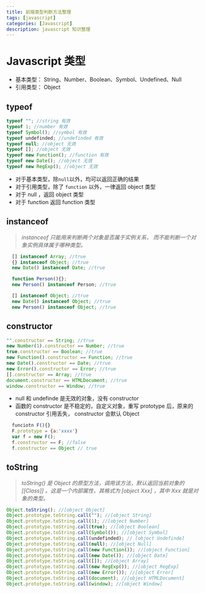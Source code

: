 ```yaml
---
title: 前端类型判断方法整理
tags: [javascript]
categories: [Javascript]
description: javascript 知识整理
---
```


# Javascript 类型

- 基本类型： String、Number、Boolean、Symbol、Undefined、Null
- 引用类型： Object

## typeof

```javascript
typeof ""; //string 有效
typeof 1; //number 有效
typeof Symbol(); //symbol 有效
typeof undefinded; //undefinded 有效
typeof null; //object 无效
typeof []; //object 无效
typeof new Function(); //function 有效
typeof new Date(); //object 无效
typeof new RegExp(); //object 无效
```

- 对于基本类型，除`null`以外，均可以返回正确的结果
- 对于引用类型，除了 `function` 以外，一律返回 object 类型
- 对于 null ，返回 object 类型
- 对于 function 返回 function 类型

## instanceof

> _instanceof 只能用来判断两个对象是否属于实例关系， 而不能判断一个对象实例具体属于哪种类型。_

```javascript
  [] instanceof Array; //true
  {} instanceof Object; //true
  new Date() instanceof Date; //true

  function Person(){};
  new Person() instanceof Person; //true

  [] instanceof Object; //true
  new Date() instanceof Object; //true
  new Person() instanceof Object; //true
```

## constructor

```javascript
"".constructor == String; //true
new Number(1).constructor == Number; //true
true.constructor == Boolean; //true
new Function().constructor == Function; //true
new Date().constructor == Date; //true
new Error().constructor == Error; //true
[].constructor == Array; //true
document.constructor == HTMLDocument; //true
window.constructor == Window; //true
```

- null 和 undefinde 是无效的对象，没有 constructor
- 函数的 constructor 是不稳定的，自定义对象，重写 prototype 后，原来的 constructor 引用丢失， constructor 会默认 Object

```javascript
  funciotn F(){}
  F.prototype = {a:'xxxx'}
  var f = new F();
  f.constructor == F; //false
  f.constructor == Object // true
```

## toString

> _toString() 是 Object 的原型方法，调用该方法，默认返回当前对象的 [[Class]] 。这是一个内部属性，其格式为 [object Xxx] ，其中 Xxx 就是对象的类型。_

```javascript
Object.toString(); //[object Object]
Object.prototype.toString.call(""); //[object String]
Object.prototype.toString.call(1); //[object Number]
Object.prototype.toString.call(true); //[object Boolean]
Object.prototype.toString.call(Symbol()); //[object Symbol]
Object.prototype.toString.call(undefinded); // [object Undefinde]
Object.prototype.toString.call(null); //[object Null]
Object.prototype.toString.call(new Function()); //[object Function]
Object.prototype.toString.call(new Date()); //[object Date]
Object.prototype.toString.call([]); //[object Array]
Object.prototype.toString.call(new RegExp()); //[object RegExp]
Object.prototype.toString.call(new Error()); //[object Error]
Object.prototype.toString.call(document); //[object HTMLDocument]
Object.prototype.toString.call(window); //[object Window]
```
